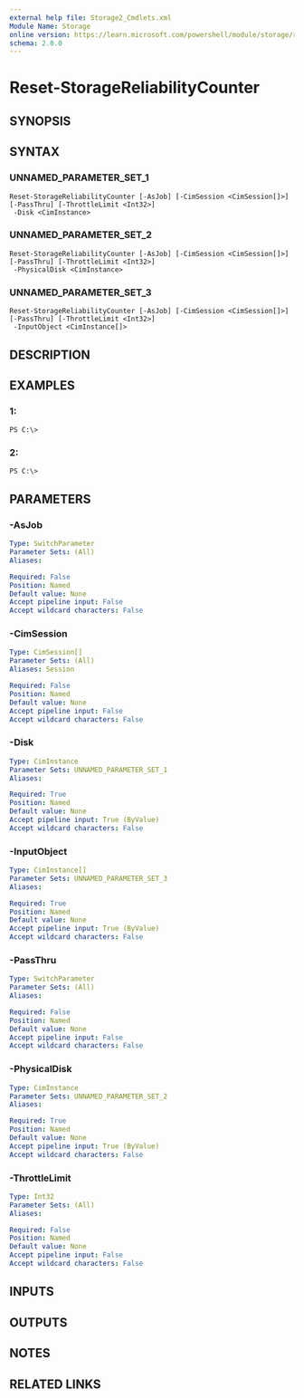 ```yaml
---
external help file: Storage2_Cmdlets.xml
Module Name: Storage
online version: https://learn.microsoft.com/powershell/module/storage/reset-storagereliabilitycounter?view=windowsserver2012-ps&wt.mc_id=ps-gethelp
schema: 2.0.0
---
```


# Reset-StorageReliabilityCounter

## SYNOPSIS

## SYNTAX

### UNNAMED_PARAMETER_SET_1
```
Reset-StorageReliabilityCounter [-AsJob] [-CimSession <CimSession[]>] [-PassThru] [-ThrottleLimit <Int32>]
 -Disk <CimInstance>
```

### UNNAMED_PARAMETER_SET_2
```
Reset-StorageReliabilityCounter [-AsJob] [-CimSession <CimSession[]>] [-PassThru] [-ThrottleLimit <Int32>]
 -PhysicalDisk <CimInstance>
```

### UNNAMED_PARAMETER_SET_3
```
Reset-StorageReliabilityCounter [-AsJob] [-CimSession <CimSession[]>] [-PassThru] [-ThrottleLimit <Int32>]
 -InputObject <CimInstance[]>
```

## DESCRIPTION

## EXAMPLES

### 1:
```
PS C:\>
```

### 2:
```
PS C:\>
```

## PARAMETERS

### -AsJob


```yaml
Type: SwitchParameter
Parameter Sets: (All)
Aliases: 

Required: False
Position: Named
Default value: None
Accept pipeline input: False
Accept wildcard characters: False
```

### -CimSession


```yaml
Type: CimSession[]
Parameter Sets: (All)
Aliases: Session

Required: False
Position: Named
Default value: None
Accept pipeline input: False
Accept wildcard characters: False
```

### -Disk


```yaml
Type: CimInstance
Parameter Sets: UNNAMED_PARAMETER_SET_1
Aliases: 

Required: True
Position: Named
Default value: None
Accept pipeline input: True (ByValue)
Accept wildcard characters: False
```

### -InputObject


```yaml
Type: CimInstance[]
Parameter Sets: UNNAMED_PARAMETER_SET_3
Aliases: 

Required: True
Position: Named
Default value: None
Accept pipeline input: True (ByValue)
Accept wildcard characters: False
```

### -PassThru


```yaml
Type: SwitchParameter
Parameter Sets: (All)
Aliases: 

Required: False
Position: Named
Default value: None
Accept pipeline input: False
Accept wildcard characters: False
```

### -PhysicalDisk


```yaml
Type: CimInstance
Parameter Sets: UNNAMED_PARAMETER_SET_2
Aliases: 

Required: True
Position: Named
Default value: None
Accept pipeline input: True (ByValue)
Accept wildcard characters: False
```

### -ThrottleLimit


```yaml
Type: Int32
Parameter Sets: (All)
Aliases: 

Required: False
Position: Named
Default value: None
Accept pipeline input: False
Accept wildcard characters: False
```

## INPUTS

## OUTPUTS

## NOTES

## RELATED LINKS

